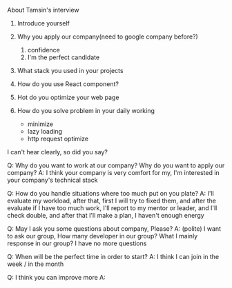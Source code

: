 About Tamsin's interview

1. Introduce yourself

2. Why you apply our company(need to google company before?)
   1. confidence
   2. I'm the perfect candidate
3. What stack you used in your projects
4. How do you use React component?
5. Hot do you optimize your web page
6. How do you solve problem in your daily working
   - minimize
   - lazy loading
   - http request optimize

I can't hear clearly, so did you say?

Q: Why do you want to work at our company? Why do you want to apply our company?
A: I think your company is very comfort for my, I'm interested in your company's technical stack

Q: How do you handle situations where too much put on you plate?
A: I'll evaluate my workload, after that, first I will try to fixed them, and after the evaluate if I have too much work, I'll report to my mentor or leader, and I'll check double, and after that I'll make a plan, I haven't enough energy

Q: May I ask you some questions about company, Please?
A: (polite) I want to ask our group, How many developer in our group? What I mainly response in our group? I have no more questions

Q: When will be the perfect time in order to start?
A: I think I can join in the week / in the month

Q: I think you can improve more
A:
